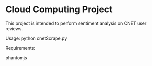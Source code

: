 # Cloud Computing Project


This project is intended to perform sentiment analysis on CNET user reviews.

Usage: python cnetScrape.py

Requirements:

phantomjs

